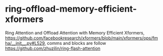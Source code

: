 # ring-offload-memory-efficient-xformers

Ring Attention and Offload Attention with Memory Efficient Xformers, https://github.com/facebookresearch/xformers/blob/main/xformers/ops/fmha/__init__.py#L529, comms and blocks are follow https://github.com/zhuzilin/ring-flash-attention
